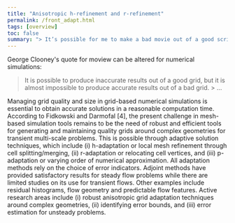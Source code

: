 ```yaml
---
title: "Anisotropic h-refinement and r-refinement"
permalink: /front_adapt.html
tags: [overview]
toc: false
summary: "> It’s possible for me to make a bad movie out of a good script, but I can’t make a good movie from a bad script. > George Clooney"
---
```


George Clooney's quote for moview can be altered for numerical simulations:

> It is possible to produce inaccurate results out of a good grid, but it is almost impossible to produce accurate results out of a bad grid. > ...




Managing grid quality and size in grid-based numerical simulations is essential to obtain accurate solutions in a reasonable computation time. According to Fidkowski and Darmofal [4], the present
challenge in mesh-based simulation tools remains to be the need of robust and efficient tools for
generating and maintaining quality grids around complex geometries for transient multi-scale problems.
This is possible through adaptive solution techniques, which include (i) h-adaptation or local mesh
refinement through cell splitting/merging, (ii) r-adaptation or relocating cell vertices, and (iii) p-
adaptation or varying order of numerical approximation. All adaptation methods rely on the choice of
error indicators. Adjoint methods have provided satisfactory results for steady flow problems while
there are limited studies on its use for transient flows. Other examples include residual histograms, flow
geometry and predictable flow features. Active research areas include (i) robust anisotropic grid
adaptation techniques around complex geometries, (ii) identifying error bounds, and (iii) error
estimation for unsteady problems.



